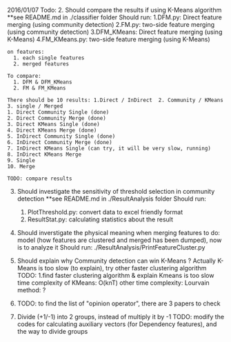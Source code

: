 
2016/01/07
Todo:
2. Should compare the results if using K-Means algorithm
    **see README.md in ./classifier folder 
    Should run: 
      1.DFM.py: Direct feature merging (using community detection)
      2.FM.py: two-side feature merging (using community detection)
      3.DFM_KMeans: Direct feature merging (using K-Means)
      4.FM_KMeans.py: two-side feature merging (using K-Means)

    on features:
      1. each single features
      2. merged features

    To compare: 
      1. DFM & DFM_KMeans  
      2. FM & FM_KMeans

    There should be 10 results: 1.Direct / InDirect  2. Community / KMeans  3. single / Merged
    1. Direct Community Single (done)
    2. Direct Community Merge (done)
    3. Direct KMeans Single (done)
    4. Direct KMeans Merge (done)
    5. InDirect Community Single (done)
    6. InDirect Community Merge (done)
    7. InDirect KMeans Single (can try, it will be very slow, running)
    8. InDirect KMeans Merge
    9. Single 
    10. Merge  

    TODO: compare results

3. Should investigate the sensitivity of threshold selection in community detection
    **see README.md in ./ResultAnalysis folder
    Should run:
      1. PlotThreshold.py: convert data to excel friendly format
      2. ResultStat.py: calculating statistics about the result

4. Should inverstigate the physical meaning when merging features
    to do: model (how features are clustered and merged has been dumped), now is to analyze it 
    Should run: ./ResultAnalysis/PrintFeatureCluster.py 

5. Should explain why Community detection can win K-Means ?
    Actually K-Means is too slow (to explain), try other faster clustering algorithm 
    TODO: 
        1.find faster clustering algorithm & explain Kmeans is too slow
            time complexity of KMeans: O(knT)
            other time complexity: 
            Lourvain method: ?

6.  TODO: to find the list of "opinion operator", there are 3 papers to check

7.  Divide (+1/-1) into 2 groups, instead of multiply it by -1
    TODO: modify the codes for calculating auxiliary vectors (for Dependency features), and the way to divide groups



